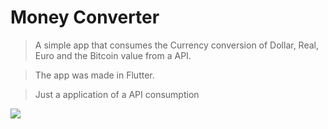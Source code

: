 # Money Converter

> A simple app that consumes the Currency conversion of Dollar, Real, Euro and the Bitcoin value from a API. 

> The app was made in Flutter.

> Just a application of a API consumption

<image src="images/Main_Screen.jpg" wifth=50 heigth=50 >
